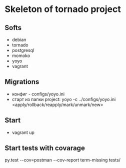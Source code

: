 # Skeleton of tornado project
## Softs
* debian
* tornado
* postgresql
* momoko
* yoyo
* vagrant

## Migrations
* конфиг - configs/yoyo.ini
* старт из папки project: yoyo -c ../configs/yoyo.ini <apply/rollback/reapply/mark/unmark/new>

## Start
* vagrant up

## Start tests with covarage
py.test --cov=postman --cov-report term-missing tests/